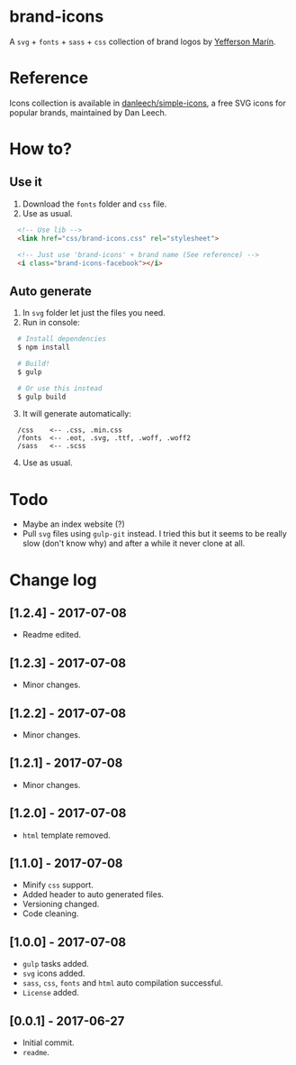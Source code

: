 # brand-icons
A `svg` + `fonts` + `sass` + `css` collection of brand logos by [Yefferson Marín](https://github.com/yammadev).

# Reference
Icons collection is available in [danleech/simple-icons](https://github.com/danleech/simple-icons), a free SVG icons for popular brands, maintained by Dan Leech.

# How to?
## Use it
1. Download the `fonts` folder and `css` file.
2. Use as usual.
```html
  <!-- Use lib -->
  <link href="css/brand-icons.css" rel="stylesheet">

  <!-- Just use 'brand-icons' + brand name (See reference) -->
  <i class="brand-icons-facebook"></i>
```

## Auto generate
1. In `svg` folder let just the files you need.
2. Run in console:
```bash
  # Install dependencies
  $ npm install

  # Build!
  $ gulp

  # Or use this instead
  $ gulp build
```

3. It will generate automatically:
```
  /css    <-- .css, .min.css
  /fonts  <-- .eot, .svg, .ttf, .woff, .woff2
  /sass   <-- .scss
```
4. Use as usual.

# Todo
- Maybe an index website (?)
- Pull `svg` files using `gulp-git` instead. I tried this but it seems to be really slow (don't know why) and after a while it never clone at all.

# Change log
## [1.2.4] - 2017-07-08
- Readme edited.

## [1.2.3] - 2017-07-08
- Minor changes.

## [1.2.2] - 2017-07-08
- Minor changes.

## [1.2.1] - 2017-07-08
- Minor changes.

## [1.2.0] - 2017-07-08
- `html` template removed.

## [1.1.0] - 2017-07-08
- Minify `css` support.
- Added header to auto generated files.
- Versioning changed.
- Code cleaning.

## [1.0.0] - 2017-07-08
- `gulp` tasks added.
- `svg` icons added.
- `sass`, `css`, `fonts` and `html` auto compilation successful.
- `License` added.

## [0.0.1] - 2017-06-27
- Initial commit.
- `readme`.
